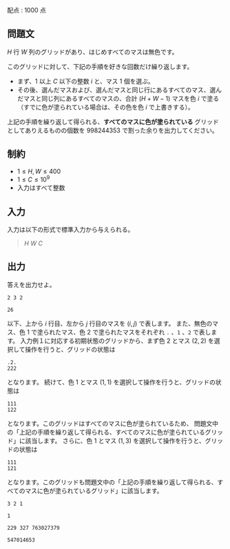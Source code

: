 配点 : $1000$ 点

## 問題文

$H$ 行 $W$ 列のグリッドがあり、はじめすべてのマスは無色です。

このグリッドに対して、下記の手順を好きな回数だけ繰り返します。

- まず、$1$ 以上 $C$ 以下の整数 $i$ と、マス $1$ 個を選ぶ。
- その後、選んだマスおよび、選んだマスと同じ行にあるすべてのマス、選んだマスと同じ列にあるすべてのマスの、合計 $(H+W-1)$ マスを色 $i$ で塗る（すでに色が塗られている場合は、その色を色 $i$ で上書きする）。

上記の手順を繰り返して得られる、**すべてのマスに色が塗られている** グリッドとしてありえるものの個数を $998244353$ で割った余りを出力してください。

## 制約

- $1 \leq H, W \leq 400$
- $1 \leq C \leq 10^9$
- 入力はすべて整数

## 入力

入力は以下の形式で標準入力から与えられる。

> $H$ $W$ $C$

## 出力

答えを出力せよ。

```input1
2 3 2
```

```output1
26
```

以下、上から $i$ 行目、左から $j$ 行目のマスを $(i, j)$ で表します。
また、無色のマス、色 $1$ で塗られたマス、色 $2$ で塗られたマスをそれぞれ `.` 、`1` 、`2` で表します。
入力例１に対応する初期状態のグリッドから、まず色 $2$ とマス $(2, 2)$ を選択して操作を行うと、グリッドの状態は

```output1
.2.
222
```

となります。
続けて、色 $1$ とマス $(1, 1)$ を選択して操作を行うと、グリッドの状態は

```output1
111
122
```

となります。このグリッドはすべてのマスに色が塗られているため、
問題文中の「上記の手順を繰り返して得られる、すべてのマスに色が塗られているグリッド」に該当します。
さらに、色 $1$ とマス $(1, 3)$ を選択して操作を行うと、グリッドの状態は

```output1
111
121
```

となります。このグリッドも問題文中の「上記の手順を繰り返して得られる、すべてのマスに色が塗られているグリッド」に該当します。

```input2
3 2 1
```

```output2
1
```

```input3
229 327 763027379
```

```output3
547014653
```
